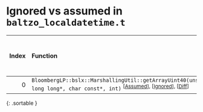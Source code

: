 # Ignored vs assumed in `baltzo_localdatetime.t`

<script src="../sorttable.js"></script>

|   Index | Function                                                                                                                                                                     |   Difference in number of lines |   Function size difference in bytes |   Number of lines in assumed build | Number of bytes in assumed build   |   Number of lines in ignored build | Number of bytes in ignored build   |
|--------:|:-----------------------------------------------------------------------------------------------------------------------------------------------------------------------------|--------------------------------:|------------------------------------:|-----------------------------------:|:-----------------------------------|-----------------------------------:|:-----------------------------------|
|       0 | `BloombergLP::bslx::MarshallingUtil::getArrayUint40(unsigned long long*, char const*, int)` <sup>\[[Assumed](0.assume.s)\], \[[Ignored](0.none.s)\], \[[Diff](0.diff.html)\] |                               1 |                                   0 |                                208 | 4,552,144                          |                                208 | 4,552,528                          |
{: .sortable }
